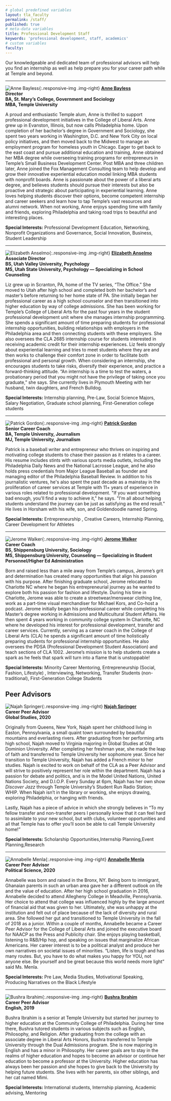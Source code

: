 ```yaml
---
# global predefined variables
layout: tla_faculty
permalink: /staff/
published: true
# meta-data variables
title: Professional Development Staff
keywords: 'professional development, staff, academics'
# custom variables
faculty: 
---
```

Our knowledgeable and dedicated team of professional advisors will help you find an internship as well as help prepare you for your career path while at Temple and beyond.

___

![Anne Bayless]({{site.baseurl}}/media/Anne-Bayless.jpg){:.responsive-img .img-right}
**[Anne Bayless](mailto:abayless@temple.edu)**<br>
**Director**<br>
**BA, St. Mary’s College, Government and Sociology**<br>
**MBA, Temple University**<br>

A proud and enthusiastic Temple alum, Anne is thrilled to support professional development initiatives in the College of Liberal Arts.  Anne grew up in Evanston, Illinois, but now calls Philadelphia home.  Upon completion of her bachelor’s degree in Government and Sociology, she spent two years working in Washington, D.C. and New York City on local policy initiatives, and then moved back to the Midwest to manage an employment program for homeless youth in Chicago.  Eager to get back to the east coast and pursue additional education and training, Anne obtained her MBA degree while overseeing training programs for entrepreneurs in Temple’s Small Business Development Center. Post MBA and three children later, Anne joined the Fox Management Consulting team to help develop and grow their innovative experiential education model linking MBA students with nonprofit boards.   Anne is passionate about the power of a liberal arts degree, and believes students should pursue their interests but also be proactive and strategic about participating in experiential learning.  Anne loves helping students discover their options, become competent internship and career seekers and learn how to tap Temple’s vast resources and alumni network.   When not working, Anne enjoys spending time with family and friends, exploring Philadelphia and taking road trips to beautiful and interesting places.

**Special Interests:** Professional Development Education, Networking, Nonprofit Organizations and Governance, Social Innovation, Business, Student Leadership

___

![Elizabeth Anselmo]({{site.baseurl}}/media/liz_anselmo2.png){:.responsive-img .img-right}
**[Elizabeth Anselmo](mailto:elizabeth.anselmo@temple.edu)**<br>
**Associate Director**<br>
**BS, Utah Valley University, Psychology**<br>
**MS, Utah State University, Psychology — Specializing in School Counseling**<br>

Liz grew up in Scranton, PA, home of the TV series, “The Office.” She moved to Utah after high school and completed both her bachelor’s and master’s before returning to her home state of PA. She initially began her professional career as a high school counselor and then transitioned into higher education by way of college admissions. She has been working for Temple’s College of Liberal Arts for the past four years in the student professional development unit where she manages internship programming. She spends a significant amount of time preparing students for professional internship opportunities, building relationships with employers in the Philadelphia area and then connecting students with these employers. She also oversees the CLA 2685 internship course for students interested in receiving academic credit for their internship experiences. Liz feels strongly about experiential learning and tries to meet students where they are and then works to challenge their comfort zone in order to facilitate both professional and personal growth. When considering an internship, she encourages students to take risks, diversify their experience, and practice a forward-thinking attitude. “An internship is a time to test the waters, a probationary period that you might not have the privilege of taking once you graduate,” she says. She currently lives in Plymouth Meeting with her husband, twin daughters, and French Bulldog.

**Special Interests:** Internship planning, Pre-Law, Social Science Majors, Salary Negotiation, Graduate school planning, First-Generation college students

___

![Patrick Gordon]({{site.baseurl}}/media/patrick_gordon2.png){:.responsive-img .img-right}
**[Patrick Gordon](mailto:pgordon@temple.edu)**<br>
**Senior Career Coach**<br>
**BA, Temple University, Journalism**<br>
**MJ, Temple University, Journalism**

Patrick is a baseball writer and entrepreneur who thrives on inspiring and motivating college students to chase their passion as it relates to a career. His resume includes stints with various sports media outlets, including the Philadelphia Daily News and the National Lacrosse League, and he also holds press credentials from Major League Baseball as founder and managing editor of the Philadelphia Baseball Review. In addition to his journalistic ventures, he's also spent the past decade as a mainstay in the proliferation of career services at Temple with 11+ years of experience in various roles related to professional development. "If you want something bad enough, you'll find a way to achieve it," he says. "I'm all about helping students understand the journey can be just as satisfying as the end result." He lives in Horsham with his wife, son, and Goldendoodle named Spring.

**Special Interests:** Entrepreneurship , Creative Careers, Internship Planning, Career Development for Athletes

___

![Jerome Walker]({{site.baseurl}}/media/headshotjerome.jpg){:.responsive-img .img-right}
**[Jerome Walker](mailto:jwalker@temple.edu)**<br>
**Career Coach**<br>
**BS, Shippensburg University, Sociology**<br>
**MS, Shippensburg University, Counseling — Specializing in Student Personnel/Higher Ed Administration**

Born and raised less than a mile away from Temple’s campus, Jerome’s grit and determination has created many opportunities that align his passion with his purpose. After finishing graduate school, Jerome relocated to Charlotte NC where he began his entrepreneurial journey as he wanted to explore both his passion for fashion and lifestyle. During his time in Charlotte, Jerome was able to create a streetwear/menswear clothing line, work as a part-time visual merchandiser for Michael Kors, and Co-host a podcast. Jerome initially began his professional career while completing his Master’s degree working in Admissions and Multicultural Student Affairs. He then spent 4 years working in community college system In Charlotte, NC where he developed his interest for professional development, transfer and career services. Currently, serving as a career coach in the College of Liberal Arts (CLA) he spends a significant amount of time holistically preparing students for professional internship opportunities. He also oversees the PDSA (Professional Development Student Association) and teach sections of CLA 1002. Jerome’s mission is to help students create a spark as he feels that spark will turn into a flame that is unstoppable!

**Special Interests:** Minority Career Mentoring, Entrepreneurship (Social, Fashion, Lifestyle) , Interviewing, Networking, Transfer Students (non-traditional), First-Generation College Students

## Peer Advisors 

![Najah Springer]({{site.baseurl}}/media/resizedNajah.jpg){:.responsive-img .img-right}
**[Najah Springer](mailto:najah.springer@temple.edu)**<br>
**Career Peer Advisor**<br>
**Global Studies, 2020**<br>

Originally from Queens, New York, Najah spent her childhood living in Easton, Pennsylvania, a small quaint town surrounded by beautiful mountains and everlasting rivers. After graduating from her performing arts high school, Najah moved to Virginia majoring in Global Studies at Old Dominion University. After completing her freshman year, she made the leap of faith and transferred to Temple University her sophomore year. Since her transition to Temple University, Najah has added a French minor to her studies. Najah is excited to work on behalf of the CLA as a Peer Advisor and will strive to positively represent her role within the department. Najah has a passion for debate and politics, and is in the Model United Nations, United Nations Society, and D.I.O.P. Every Sunday at 6pm, Najah has her own show _Discover Jazz_ through Temple University’s Student Run Radio Station; WHIP. When Najah isn’t in the library or working, she enjoys drawing, exploring Philadelphia, or hanging with friends.

Lastly, Najah has a piece of advice in which she strongly believes in “To my fellow transfer and non-transfer peers I personally know that it can feel hard to assimilate to your new school, but with clubs, volunteer opportunities and all that Temple has to offer you’ll soon be able to call Temple University home!”

**Special Interests:** Scholarship Opportunities,Internship Planning,Event Planning,Research

___

![Annabelle Menla]({{site.baseurl}}/media/resizedAnnabelle.jpg){:.responsive-img .img-right}
**[Annabelle Menla](mailto:amenla@temple.edu)**<br>
**Career Peer Advisor**<br>
**Political Science, 2020**<br>

Annabelle was born and raised in the Bronx, NY. Being born to immigrant, Ghanaian parents in such an urban area gave her a different outlook on life and the value of education. After her high school graduation in 2016, Annabelle decided to attend Allegheny College in Meadville, Pennsylvania. Her choice to attend that college was influenced highly by the large amount of financial aid that was given to her. Ultimately, she was unhappy at the institution and felt out of place because of the lack of diversity and rural area. She followed her gut and transitioned to Temple University in the fall of 2018 as a junior.  Within a couple of months, Annabelle became a Career Peer Advisor for the College of Liberal Arts and joined the executive board for NAACP as the Press and Publicity chair. She enjoys playing basketball, listening to R&B/Hip hop, and speaking on issues that marginalize African Americans. Her career interest is to be a political analyst and produce her own narratives on societal issues of minorities. “Listen, life is tough and has many routes. But, you have to do what makes you happy for YOU, not anyone else. Be yourself and be great because this world needs more light” said Ms. Menla. 

**Special Interests:** Pre Law, Media Studies, Motivational Speaking, Producing Narratives on the Black Lifestyle

___

![Bushra Ibrahim]({{site.baseurl}}/media/resizedBushra.jpg){:.responsive-img .img-right}
**[Bushra Ibrahim](mailto:bushra.ibrahim@temple.edu)**<br>
**Career Peer Advisor**<br>
**English, 2019**<br>

Bushra Ibrahim is a senior at Temple University but started her journey to higher education at the Community College of Philadelphia. During her time there, Bushra tutored students in various subjects such as English, Philosophy, and Religion. After graduating from the college with an associate degree in Liberal Arts Honors, Bushra transferred to Temple University through the Dual Admissions program. She is now majoring in English and has a minor in Philosophy. Her career goals are to stay in the realms of higher education and hopes to become an advisor or continue her education to become a professor at the University. Higher education has always been her passion and she hopes to give back to the University by helping future students. She lives with her parents, six other siblings, and her cat named Mimi.

**Special Interests:** International students, Internship planning, Academic advising, Mentoring

